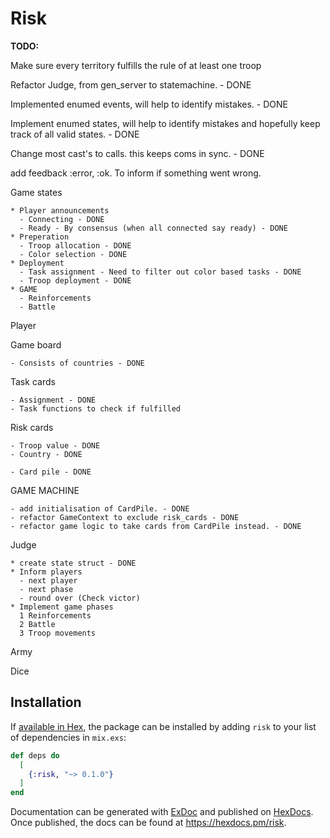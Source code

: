 # Risk

**TODO:**

Make sure every territory fulfills the rule of at least one troop

Refactor Judge, from gen_server to statemachine. - DONE

Implemented enumed events, will help to identify mistakes. - DONE

Implement enumed states, will help to identify mistakes and hopefully keep track of all valid states. - DONE

Change most cast's to calls. this keeps coms in sync. - DONE

add feedback :error, :ok. To inform if something went wrong.

Game states

    * Player announcements
      - Connecting - DONE
      - Ready - By consensus (when all connected say ready) - DONE
    * Preperation
      - Troop allocation - DONE
      - Color selection - DONE
    * Deployment
      - Task assignment - Need to filter out color based tasks - DONE
      - Troop deployment - DONE
    * GAME
      - Reinforcements
      - Battle

Player
      
Game board

    - Consists of countries - DONE
    
Task cards

    - Assignment - DONE
    - Task functions to check if fulfilled

Risk cards
    
    - Troop value - DONE
    - Country - DONE

    - Card pile - DONE

GAME MACHINE
    
    - add initialisation of CardPile. - DONE
    - refactor GameContext to exclude risk_cards - DONE
    - refactor game logic to take cards from CardPile instead. - DONE
    
Judge
    
    * create state struct - DONE
    * Inform players
      - next player
      - next phase 
      - round over (Check victor)
    * Implement game phases
      1 Reinforcements
      2 Battle
      3 Troop movements
    
Army
    
Dice
    

## Installation

If [available in Hex](https://hex.pm/docs/publish), the package can be installed
by adding `risk` to your list of dependencies in `mix.exs`:

```elixir
def deps do
  [
    {:risk, "~> 0.1.0"}
  ]
end
```

Documentation can be generated with [ExDoc](https://github.com/elixir-lang/ex_doc)
and published on [HexDocs](https://hexdocs.pm). Once published, the docs can
be found at <https://hexdocs.pm/risk>.

